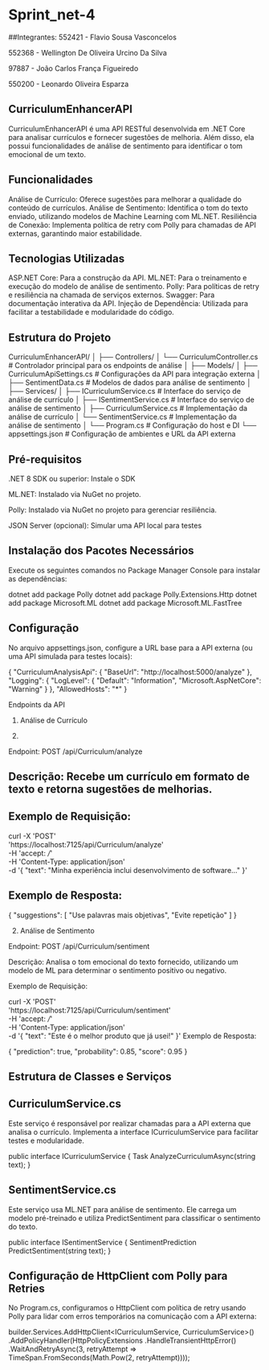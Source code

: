 # Sprint_net-4

##Integrantes:
552421 - Flavio Sousa Vasconcelos

552368 - Wellington De Oliveira Urcino Da Silva

97887 - João Carlos França Figueiredo

550200 - Leonardo Oliveira Esparza

## CurriculumEnhancerAPI

CurriculumEnhancerAPI é uma API RESTful desenvolvida em .NET Core para analisar currículos e fornecer sugestões de melhoria. Além disso, ela possui funcionalidades de análise de sentimento para identificar o tom emocional de um texto.


## Funcionalidades

Análise de Currículo: Oferece sugestões para melhorar a qualidade do conteúdo de currículos.
Análise de Sentimento: Identifica o tom do texto enviado, utilizando modelos de Machine Learning com ML.NET.
Resiliência de Conexão: Implementa política de retry com Polly para chamadas de API externas, garantindo maior estabilidade.

## Tecnologias Utilizadas

ASP.NET Core: Para a construção da API.
ML.NET: Para o treinamento e execução do modelo de análise de sentimento.
Polly: Para políticas de retry e resiliência na chamada de serviços externos.
Swagger: Para documentação interativa da API.
Injeção de Dependência: Utilizada para facilitar a testabilidade e modularidade do código.

 ## Estrutura do Projeto
 
 CurriculumEnhancerAPI/
│
├── Controllers/
│   └── CurriculumController.cs      # Controlador principal para os endpoints de análise
│
├── Models/
│   ├── CurriculumApiSettings.cs     # Configurações da API para integração externa
│   ├── SentimentData.cs             # Modelos de dados para análise de sentimento
│
├── Services/
│   ├── ICurriculumService.cs        # Interface do serviço de análise de currículo
│   ├── ISentimentService.cs         # Interface do serviço de análise de sentimento
│   ├── CurriculumService.cs         # Implementação da análise de currículo
│   └── SentimentService.cs          # Implementação da análise de sentimento
│
└── Program.cs                       # Configuração do host e DI
└── appsettings.json                 # Configuração de ambientes e URL da API externa

## Pré-requisitos

.NET 8 SDK ou superior: Instale o SDK

ML.NET: Instalado via NuGet no projeto.

Polly: Instalado via NuGet no projeto para gerenciar resiliência.

JSON Server (opcional): Simular uma API local para testes

## Instalação dos Pacotes Necessários 

Execute os seguintes comandos no Package Manager Console para instalar as dependências:

dotnet add package Polly
dotnet add package Polly.Extensions.Http
dotnet add package Microsoft.ML
dotnet add package Microsoft.ML.FastTree

## Configuração

No arquivo appsettings.json, configure a URL base para a API externa (ou uma API simulada para testes locais):

{
  "CurriculumAnalysisApi": {
    "BaseUrl": "http://localhost:5000/analyze"
  },
  "Logging": {
    "LogLevel": {
      "Default": "Information",
      "Microsoft.AspNetCore": "Warning"
    }
  },
  "AllowedHosts": "*"
}

Endpoints da API

1. Análise de Currículo

2. 
Endpoint: POST /api/Curriculum/analyze

## Descrição: Recebe um currículo em formato de texto e retorna sugestões de melhorias.

## Exemplo de Requisição:

curl -X 'POST' \
  'https://localhost:7125/api/Curriculum/analyze' \
  -H 'accept: */*' \
  -H 'Content-Type: application/json' \
  -d '{
        "text": "Minha experiência inclui desenvolvimento de software..."
      }'
## Exemplo de Resposta:

{
  "suggestions": [
    "Use palavras mais objetivas",
    "Evite repetição"
  ]
}

2. Análise de Sentimento

Endpoint: POST /api/Curriculum/sentiment

Descrição: Analisa o tom emocional do texto fornecido, utilizando um modelo de ML para determinar o sentimento positivo ou negativo.

Exemplo de Requisição:

curl -X 'POST' \
  'https://localhost:7125/api/Curriculum/sentiment' \
  -H 'accept: */*' \
  -H 'Content-Type: application/json' \
  -d '{
        "text": "Este é o melhor produto que já usei!"
      }'
Exemplo de Resposta:

{
  "prediction": true,
  "probability": 0.85,
  "score": 0.95
}

## Estrutura de Classes e Serviços

## CurriculumService.cs

Este serviço é responsável por realizar chamadas para a API externa que analisa o currículo. Implementa a interface ICurriculumService para facilitar testes e modularidade.

public interface ICurriculumService
{
    Task<AnalysisResponse> AnalyzeCurriculumAsync(string text);
}

## SentimentService.cs

Este serviço usa ML.NET para análise de sentimento. Ele carrega um modelo pré-treinado e utiliza PredictSentiment para classificar o sentimento do texto.

public interface ISentimentService
{
    SentimentPrediction PredictSentiment(string text);
}

## Configuração de HttpClient com Polly para Retries

No Program.cs, configuramos o HttpClient com política de retry usando Polly para lidar com erros temporários na comunicação com a API externa:

builder.Services.AddHttpClient<ICurriculumService, CurriculumService>()
    .AddPolicyHandler(HttpPolicyExtensions
        .HandleTransientHttpError()
        .WaitAndRetryAsync(3, retryAttempt => TimeSpan.FromSeconds(Math.Pow(2, retryAttempt))));
